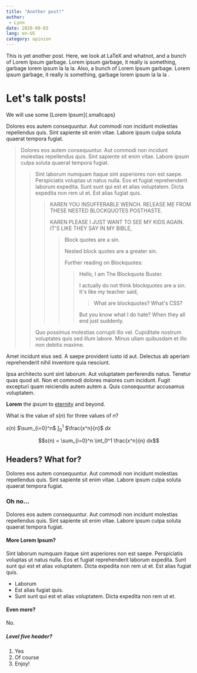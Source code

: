 ```yaml
---
title: "Another post!"
author:
 - Lynn
date: 2020-09-03
lang: en-US
category: opinion
---
```


This is yet another post. Here, we look at LaTeX and whatnot, and a bunch of Lorem Ipsum garbage. Lorem ipsum garbage, it really is something, garbage lorem ipsum la la la. Also, a bunch of Lorem Ipsum garbage. Lorem ipsum garbage, it really is something, garbage lorem ipsum la la la .

# Let's talk posts!

We will use some [Lorem Ipsum]{.smallcaps}

Dolores eos autem consequuntur. Aut commodi non incidunt molestias repellendus quis. Sint sapiente sit enim vitae. Labore ipsum culpa soluta quaerat tempora fugiat.

> Dolores eos autem consequuntur. Aut commodi non incidunt molestias repellendus quis. Sint sapiente sit enim vitae. Labore ipsum culpa soluta quaerat tempora fugiat.
> 
> > Sint laborum numquam itaque sint asperiores non est saepe. Perspiciatis voluptas ut natus nulla. Eos et fugiat reprehenderit laborum expedita. Sunt sunt qui est et alias voluptatem. Dicta expedita non rem ut et. Est alias fugiat quis.
> >
> > > KAREN YOU INSUFFERABLE WENCH. RELEASE ME FROM THESE NESTED BLOCKQUOTES POSTHASTE.
> > > 
> > > KAREN PLEASE I JUST WANT TO SEE MY KIDS AGAIN. IT'S LIKE THEY SAY IN MY BIBLE,
> > >
> > > > Block quotes are a sin.
> > > >
> > > > Nested block quotes are a greater sin.
> > > >
> > > > Further reading on Blockquotes:
> > > > 
> > > > > Hello, I am The Blockquote Buster.
> > > > > 
> > > > > I actually do not think blockquotes are a sin. It's like my teacher said,
> > > > >
> > > > > > What are blockquotes? What's CSS?
> > > > >
> > > > > But you know what I do hate? When they all end just suddenly.
> >
> > Quo possimus molestias corrupti illo vel. Cupiditate nostrum voluptates quis sed illum labore. Minus ullam quibusdam et illo non debitis maxime.

Amet incidunt eius sed. A saepe provident iusto id aut. Delectus ab aperiam reprehenderit nihil inventore quia nesciunt.

Ipsa architecto sunt sint laborum. Aut voluptatem perferendis natus. Tenetur quas quod sit. Non et commodi dolores maiores cum incidunt. Fugit excepturi quam reiciendis autem autem a. Quis consequuntur accusamus voluptatem.

**Lorem** the *ipsum* to [eternity](duck.com) and beyond.

What is the value of $s(n)$ for three values of $n$?

$s(n)$ $\sum_{i=0}^n$ $\int_0^1$ $\frac{x^n}{n}$ $dx$

$$s(n) = \sum_{i=0}^n \int_0^1 \frac{x^n}{n} dx$$

## Headers? What for?

Dolores eos autem consequuntur. Aut commodi non incidunt molestias repellendus quis. Sint sapiente sit enim vitae. Labore ipsum culpa soluta quaerat tempora fugiat.

### Oh no...

Dolores eos autem consequuntur. Aut commodi non incidunt molestias repellendus quis. Sint sapiente sit enim vitae. Labore ipsum culpa soluta quaerat tempora fugiat.

#### More Lorem Ipsum?

Sint laborum numquam itaque sint asperiores non est saepe. Perspiciatis voluptas ut natus nulla. Eos et fugiat reprehenderit laborum expedita. Sunt sunt qui est et alias voluptatem. Dicta expedita non rem ut et. Est alias fugiat quis.

 * Laborum
 * Est alias fugiat quis.
 * Sunt sunt qui est et alias voluptatem. Dicta expedita non rem ut et.

#### Even more?

No.

##### Level five header?

 1. Yes
 2. Of course
 3. Enjoy!
